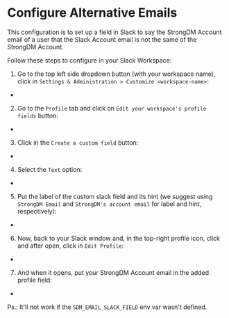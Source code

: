 # Configure Alternative Emails

This configuration is to set up a field in Slack to say the StrongDM Account email of a user that the Slack Account email is not the same of the StrongDM Account.

Follow these steps to configure in your Slack Workspace:

1. Go to the top left side dropdown button (with your workspace name), click in `Settings & Administration > Customize <workspace-name>`:

- 

2. Go to the `Profile` tab and click on `Edit your workspace's profile fields` button:

- 

3. Click in the `Create a custom field` button:

- 

4. Select the `Text` option:

- 

5. Put the label of the custom slack field and its hint (we suggest using `StrongDM Email` and `StrongDM's account email` for label and hint, respectively):

- 

6. Now, back to your Slack window and, in the top-right profile icon, click and after open, click in `Edit Profile`:

- 

7. And when it opens, put your StrongDM Account email in the added profile field:

- 

Ps.: It'll not work if the `SDM_EMAIL_SLACK_FIELD` env var wasn't defined.
